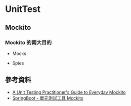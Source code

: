 # UnitTest

## Mockito 
### Mockito 的兩大目的
- Mocks

- Spies

## 參考資料
- [A Unit Testing Practitioner's Guide to Everyday Mockito](https://www.toptal.com/java/a-guide-to-everyday-mockito)
- [SpringBoot - 單元測試工具 Mockito](https://kucw.github.io/blog/2020/2/spring-unit-test-mockito/)